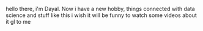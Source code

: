 hello there, i'm Dayal. Now i have a new hobby, things connected with data science and stuff like this
i wish it will be funny to watch some videos about it
gl to me
